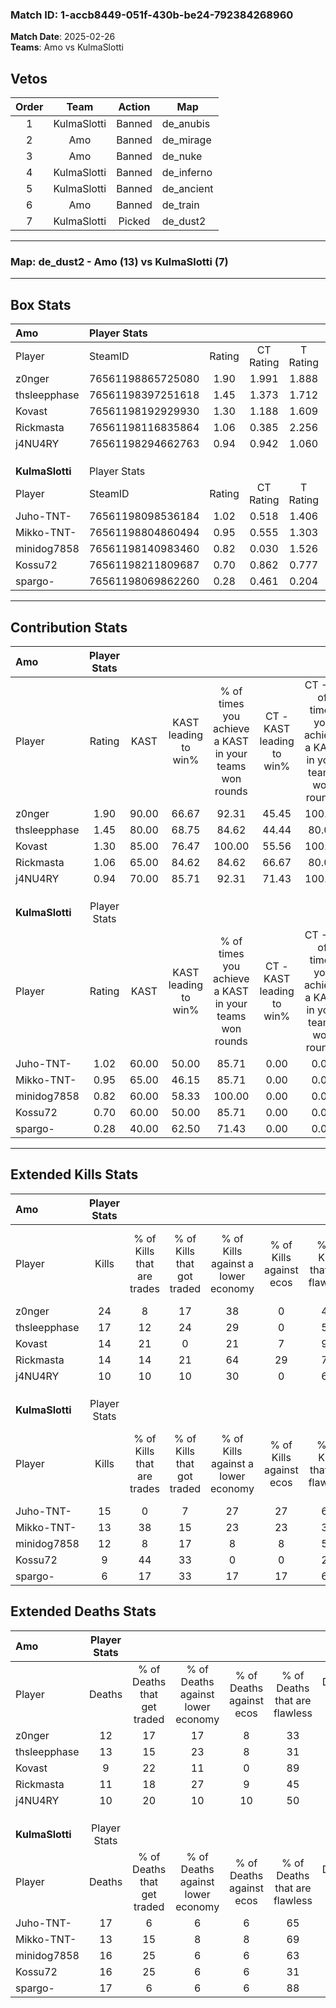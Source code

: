 ### Match ID: 1-accb8449-051f-430b-be24-792384268960  
**Match Date**: 2025-02-26  
**Teams**: Amo vs KulmaSlotti  

## Vetos  

| Order | Team | Action | Map |
| :---: | :--: | :----: | --- |
| 1 | KulmaSlotti | Banned | de_anubis |
| 2 | Amo | Banned | de_mirage |
| 3 | Amo | Banned | de_nuke |
| 4 | KulmaSlotti | Banned | de_inferno |
| 5 | KulmaSlotti | Banned | de_ancient |
| 6 | Amo | Banned | de_train |
| 7 | KulmaSlotti | Picked | de_dust2 |

---  

### **Map**: de_dust2 - Amo (13) vs KulmaSlotti (7)  
---  

## Box Stats  

| **Amo**         | Player Stats      |        |           |          |       |       |       |         |        |      |     |
| :- | :- | :-: | :-: | :-: | :-: | :-: | :-: | :-: | :-: | :-: | :-: |
| Player          | SteamID           | Rating | CT Rating | T Rating | KAST  |  ADR  | Kills | Assists | Deaths | K/D  | HS% |
| z0nger          | 76561198865725080 |  1.90  |   1.991   |  1.888   | 90.00 | 132.9 |  24   |    7    |   12   | 2.00 | 37  |
| thsleepphase    | 76561198397251618 |  1.45  |   1.373   |  1.712   | 80.00 | 116.1 |  17   |    9    |   13   | 1.31 | 64  |
| Kovast          | 76561198192929930 |  1.30  |   1.188   |  1.609   | 85.00 | 72.0  |  14   |    5    |   9    | 1.56 | 35  |
| Rickmasta       | 76561198116835864 |  1.06  |   0.385   |  2.256   | 65.00 | 62.6  |  14   |    3    |   11   | 1.27 | 64  |
| j4NU4RY         | 76561198294662763 |  0.94  |   0.942   |  1.060   | 70.00 | 55.6  |  10   |    4    |   10   | 1.00 | 70  |
|                 |                   |        |           |          |       |       |       |         |        |      |     |
|                 |                   |        |           |          |       |       |       |         |        |      |     |
|                 |                   |        |           |          |       |       |       |         |        |      |     |
| **KulmaSlotti** | Player Stats      |        |           |          |       |       |       |         |        |      |     |
| Player          | SteamID           | Rating | CT Rating | T Rating | KAST  |  ADR  | Kills | Assists | Deaths | K/D  | HS% |
| Juho-TNT-       | 76561198098536184 |  1.02  |   0.518   |  1.406   | 60.00 | 98.2  |  15   |    3    |   17   | 0.88 | 73  |
| Mikko-TNT-      | 76561198804860494 |  0.95  |   0.555   |  1.303   | 65.00 | 60.7  |  13   |    1    |   13   | 1.00 | 38  |
| minidog7858     | 76561198140983460 |  0.82  |   0.030   |  1.526   | 60.00 | 65.1  |  12   |    4    |   16   | 0.75 | 83  |
| Kossu72         | 76561198211809687 |  0.70  |   0.862   |  0.777   | 60.00 | 67.8  |   9   |    5    |   16   | 0.56 | 44  |
| spargo-         | 76561198069862260 |  0.28  |   0.461   |  0.204   | 40.00 | 34.6  |   6   |    2    |   17   | 0.35 | 16  |
---  

## Contribution Stats  

| **Amo**         | Player Stats |       |                      |                                                        |                           |                                                             |                          |                                                            |
| :- | :-: | :-: | :-: | :-: | :-: | :-: | :-: | :-: |
| Player          |    Rating    | KAST  | KAST leading to win% | % of times you achieve a KAST in your teams won rounds | CT - KAST leading to win% | CT - % of times you achieve a KAST in your teams won rounds | T - KAST leading to win% | T - % of times you achieve a KAST in your teams won rounds |
| z0nger          |     1.90     | 90.00 |        66.67         |                         92.31                          |           45.45           |                           100.00                            |          100.00          |                           87.50                            |
| thsleepphase    |     1.45     | 80.00 |        68.75         |                         84.62                          |           44.44           |                            80.00                            |          100.00          |                           87.50                            |
| Kovast          |     1.30     | 85.00 |        76.47         |                         100.00                         |           55.56           |                           100.00                            |          100.00          |                           100.00                           |
| Rickmasta       |     1.06     | 65.00 |        84.62         |                         84.62                          |           66.67           |                            80.00                            |          100.00          |                           87.50                            |
| j4NU4RY         |     0.94     | 70.00 |        85.71         |                         92.31                          |           71.43           |                           100.00                            |          100.00          |                           87.50                            |
|                 |              |       |                      |                                                        |                           |                                                             |                          |                                                            |
|                 |              |       |                      |                                                        |                           |                                                             |                          |                                                            |
|                 |              |       |                      |                                                        |                           |                                                             |                          |                                                            |
| **KulmaSlotti** | Player Stats |       |                      |                                                        |                           |                                                             |                          |                                                            |
| Player          |    Rating    | KAST  | KAST leading to win% | % of times you achieve a KAST in your teams won rounds | CT - KAST leading to win% | CT - % of times you achieve a KAST in your teams won rounds | T - KAST leading to win% | T - % of times you achieve a KAST in your teams won rounds |
| Juho-TNT-       |     1.02     | 60.00 |        50.00         |                         85.71                          |           0.00            |                            0.00                             |          75.00           |                           85.71                            |
| Mikko-TNT-      |     0.95     | 65.00 |        46.15         |                         85.71                          |           0.00            |                            0.00                             |          75.00           |                           85.71                            |
| minidog7858     |     0.82     | 60.00 |        58.33         |                         100.00                         |           0.00            |                            0.00                             |          70.00           |                           100.00                           |
| Kossu72         |     0.70     | 60.00 |        50.00         |                         85.71                          |           0.00            |                            0.00                             |          85.71           |                           85.71                            |
| spargo-         |     0.28     | 40.00 |        62.50         |                         71.43                          |           0.00            |                            0.00                             |          100.00          |                           71.43                            |
---  

## Extended Kills Stats  

| **Amo**         | Player Stats |                            |                            |                                    |                         |                              |                                 |                                       |                    |           |
| :- | :-: | :-: | :-: | :-: | :-: | :-: | :-: | :-: | :-: | :-: |
| Player          |    Kills     | % of Kills that are trades | % of Kills that got traded | % of Kills against a lower economy | % of Kills against ecos | % of Kills that are flawless | % of Kills that are close duels | % of Kills that are assisted by flash | Pistol Round Kills | AWP Kills |
| z0nger          |      24      |             8              |             17             |                 38                 |            0            |              46              |               17                |                   4                   |         1          |     2     |
| thsleepphase    |      17      |             12             |             24             |                 29                 |            0            |              59              |               12                |                   6                   |         1          |     2     |
| Kovast          |      14      |             21             |             0              |                 21                 |            7            |              93              |                0                |                   0                   |         7          |     3     |
| Rickmasta       |      14      |             14             |             21             |                 64                 |           29            |              71              |                7                |                  14                   |         0          |     0     |
| j4NU4RY         |      10      |             10             |             10             |                 30                 |            0            |              60              |               10                |                  10                   |         0          |     1     |
|                 |              |                            |                            |                                    |                         |                              |                                 |                                       |                    |           |
|                 |              |                            |                            |                                    |                         |                              |                                 |                                       |                    |           |
|                 |              |                            |                            |                                    |                         |                              |                                 |                                       |                    |           |
| **KulmaSlotti** | Player Stats |                            |                            |                                    |                         |                              |                                 |                                       |                    |           |
| Player          |    Kills     | % of Kills that are trades | % of Kills that got traded | % of Kills against a lower economy | % of Kills against ecos | % of Kills that are flawless | % of Kills that are close duels | % of Kills that are assisted by flash | Pistol Round Kills | AWP Kills |
| Juho-TNT-       |      15      |             0              |             7              |                 27                 |           27            |              67              |                7                |                   7                   |         1          |     0     |
| Mikko-TNT-      |      13      |             38             |             15             |                 23                 |           23            |              31              |               15                |                   0                   |         0          |     4     |
| minidog7858     |      12      |             8              |             17             |                 8                  |            8            |              50              |                8                |                   8                   |         0          |     1     |
| Kossu72         |      9       |             44             |             33             |                 0                  |            0            |              22              |               11                |                   0                   |         0          |     2     |
| spargo-         |      6       |             17             |             33             |                 17                 |           17            |              67              |                0                |                   0                   |         3          |     0     |
## Extended Deaths Stats  

| **Amo**         | Player Stats |                             |                                   |                          |                               |                            |                           |               |
| :- | :-: | :-: | :-: | :-: | :-: | :-: | :-: | :-: |
| Player          |    Deaths    | % of Deaths that get traded | % of Deaths against lower economy | % of Deaths against ecos | % of Deaths that are flawless | % of Deaths that are close | % of Deaths while blinded | Deaths to AWP |
| z0nger          |      12      |             17              |                17                 |            8             |              33               |             17             |             8             |       1       |
| thsleepphase    |      13      |             15              |                23                 |            8             |              31               |             15             |             8             |       0       |
| Kovast          |      9       |             22              |                11                 |            0             |              89               |             0              |             0             |       2       |
| Rickmasta       |      11      |             18              |                27                 |            9             |              45               |             0              |             0             |       0       |
| j4NU4RY         |      10      |             20              |                10                 |            10            |              50               |             10             |             0             |       1       |
|                 |              |                             |                                   |                          |                               |                            |                           |               |
|                 |              |                             |                                   |                          |                               |                            |                           |               |
|                 |              |                             |                                   |                          |                               |                            |                           |               |
| **KulmaSlotti** | Player Stats |                             |                                   |                          |                               |                            |                           |               |
| Player          |    Deaths    | % of Deaths that get traded | % of Deaths against lower economy | % of Deaths against ecos | % of Deaths that are flawless | % of Deaths that are close | % of Deaths while blinded | Deaths to AWP |
| Juho-TNT-       |      17      |              6              |                 6                 |            6             |              65               |             24             |            12             |       2       |
| Mikko-TNT-      |      13      |             15              |                 8                 |            8             |              69               |             8              |             8             |       1       |
| minidog7858     |      16      |             25              |                 6                 |            6             |              63               |             0              |             6             |       1       |
| Kossu72         |      16      |             25              |                 6                 |            6             |              31               |             19             |             0             |       1       |
| spargo-         |      17      |              6              |                 6                 |            6             |              88               |             0              |             6             |       4       |

